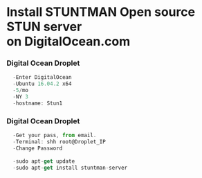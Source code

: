 # Install STUNTMAN Open source STUN server<br>on DigitalOcean.com

### Digital Ocean Droplet<br>
```js
  -Enter DigitalOcean
  -Ubuntu 16.04.2 x64
  -5/mo
  -NY 3
  -hostname: Stun1
```
### Digital Ocean Droplet<br>
```js
  -Get your pass, from email.
  -Terminal: shh root@Droplet_IP
  -Change Password
  
  -sudo apt-get update
  -sudo apt-get install stuntman-server
```
